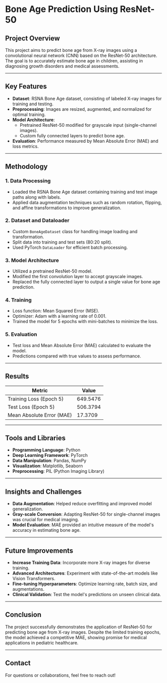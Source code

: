 # Bone Age Prediction Using ResNet-50

## Project Overview

This project aims to predict bone age from X-ray images using a convolutional neural network (CNN) based on the ResNet-50 architecture. The goal is to accurately estimate bone age in children, assisting in diagnosing growth disorders and medical assessments.

---

## Key Features

- **Dataset**: RSNA Bone Age dataset, consisting of labeled X-ray images for training and testing.
- **Preprocessing**: Images are resized, augmented, and normalized for optimal training.
- **Model Architecture**: 
  - Pretrained ResNet-50 modified for grayscale input (single-channel images).
  - Custom fully connected layers to predict bone age.
- **Evaluation**: Performance measured by Mean Absolute Error (MAE) and loss metrics.

---

## Methodology

### 1. **Data Processing**
   - Loaded the RSNA Bone Age dataset containing training and test image paths along with labels.
   - Applied data augmentation techniques such as random rotation, flipping, and affine transformations to improve generalization.

### 2. **Dataset and Dataloader**
   - Custom `BoneAgeDataset` class for handling image loading and transformation.
   - Split data into training and test sets (80:20 split).
   - Used PyTorch `DataLoader` for efficient batch processing.

### 3. **Model Architecture**
   - Utilized a pretrained ResNet-50 model.
   - Modified the first convolution layer to accept grayscale images.
   - Replaced the fully connected layer to output a single value for bone age prediction.

### 4. **Training**
   - Loss function: Mean Squared Error (MSE).
   - Optimizer: Adam with a learning rate of 0.001.
   - Trained the model for 5 epochs with mini-batches to minimize the loss.

### 5. **Evaluation**
   - Test loss and Mean Absolute Error (MAE) calculated to evaluate the model.
   - Predictions compared with true values to assess performance.

---

## Results

| **Metric**          | **Value**  |
|----------------------|------------|
| Training Loss (Epoch 5) | 649.5476  |
| Test Loss (Epoch 5)     | 506.3794  |
| Mean Absolute Error (MAE) | 17.3709  |

---

## Tools and Libraries

- **Programming Language**: Python
- **Deep Learning Framework**: PyTorch
- **Data Manipulation**: Pandas, NumPy
- **Visualization**: Matplotlib, Seaborn
- **Preprocessing**: PIL (Python Imaging Library)

---

## Insights and Challenges

- **Data Augmentation**: Helped reduce overfitting and improved model generalization.
- **Gray-scale Conversion**: Adapting ResNet-50 for single-channel images was crucial for medical imaging.
- **Model Evaluation**: MAE provided an intuitive measure of the model's accuracy in estimating bone age.

---

## Future Improvements

- **Increase Training Data**: Incorporate more X-ray images for diverse training.
- **Advanced Architectures**: Experiment with state-of-the-art models like Vision Transformers.
- **Fine-tuning Hyperparameters**: Optimize learning rate, batch size, and augmentations.
- **Clinical Validation**: Test the model's predictions on unseen clinical data.

---

## Conclusion

The project successfully demonstrates the application of ResNet-50 for predicting bone age from X-ray images. Despite the limited training epochs, the model achieved a competitive MAE, showing promise for medical applications in pediatric healthcare.

--- 

## Contact

For questions or collaborations, feel free to reach out!
